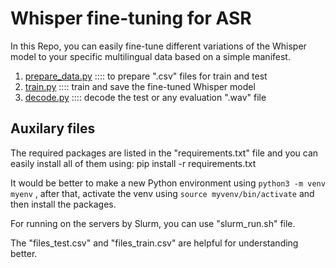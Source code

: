# Whisper fine-tuning for ASR
In this Repo, you can easily fine-tune different variations of the Whisper model to your specific multilingual data based on a simple manifest. 

1. [prepare_data.py](prepare_data.py)     :::: to prepare ".csv" files for train and test
2. [train.py](train.py)                   :::: train and save the fine-tuned Whisper model
3. [decode.py](decode.py)                 :::: decode the test or any evaluation ".wav" file


## Auxilary files

The required packages are listed in the "requirements.txt" file and you can easily install all of them using: 
pip install -r requirements.txt

It would be better to make a new Python environment using `python3 -m venv myenv` , after that, activate the venv using `source myvenv/bin/activate` and then install the packages.

For running on the servers by Slurm, you can use "slurm_run.sh" file.

The "files_test.csv" and "files_train.csv" are helpful for understanding better.
